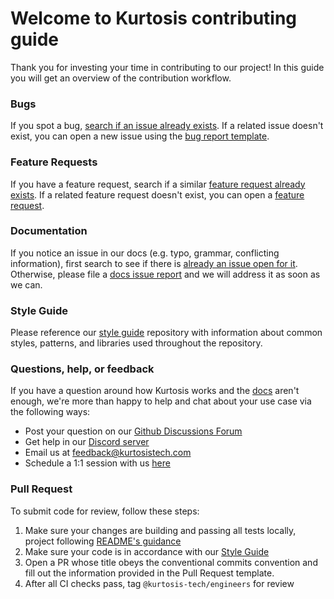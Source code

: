# Welcome to Kurtosis contributing guide

Thank you for investing your time in contributing to our project! In this guide you will get an overview of the contribution workflow.

### Bugs

If you spot a bug, [search if an issue already exists](https://github.com/kurtosis-tech/kurtosis/issues?q=is%3Aissue+is%3Aopen+label%3Abug). If a related issue doesn't exist, you can open a new issue using the [bug report template](https://github.com/kurtosis-tech/kurtosis/issues/new?assignees=&labels=bug&template=bug-report.yml&title=%5Bbug%5D%3A+). 

### Feature Requests

If you have a feature request, search if a similar [feature request already exists](https://github.com/kurtosis-tech/kurtosis/issues?q=is%3Aopen+is%3Aissue+label%3A%22feature+request%22). If a related feature request doesn't exist, you can open a [feature request](https://github.com/kurtosis-tech/kurtosis/issues/new?assignees=&labels=feature+request&template=feature-request.yml&title=%5BFR%5D%3A+). 

### Documentation

If you notice an issue in our docs (e.g. typo, grammar, conflicting information), first search to see if there is [already an issue open for it](https://github.com/kurtosis-tech/kurtosis/issues?q=is%3Aopen+is%3Aissue+label%3Adocs). Otherwise, please file a [docs issue report](https://github.com/kurtosis-tech/kurtosis/issues/new?assignees=leeederek&labels=docs&template=docs-issue.yml&title=%5BDocs%5D%3A+) and we will address it as soon as we can.

### Style Guide

Please reference our [style guide](https://github.com/kurtosis-tech/style-guides) repository with information about common styles, patterns, and libraries used throughout the repository.

### Questions, help, or feedback

If you have a question around how Kurtosis works and the [docs](https://docs.kurtosis.com) aren't enough, we're more than happy to help and chat about your use case via the following ways:
- Post your question on our [Github Discussions Forum](https://github.com/kurtosis-tech/kurtosis/discussions/new?category=q-a)
- Get help in our [Discord server](https://discord.gg/6Jjp9c89z9)
- Email us at [feedback@kurtosistech.com](mailto:feedback@kurtosistech.com)
- Schedule a 1:1 session with us [here](https://calendly.com/d/zgt-f2c-66p/kurtosis-onboarding)

### Pull Request

To submit code for review, follow these steps:

1. Make sure your changes are building and passing all tests locally, project following [README's guidance](./README.md#build-instructions)
2. Make sure your code is in accordance with our [Style Guide](https://github.com/kurtosis-tech/style-guide)
3. Open a PR whose title obeys the conventional commits convention and fill out the information provided in the Pull Request template. 
4. After all CI checks pass, tag `@kurtosis-tech/engineers` for review
